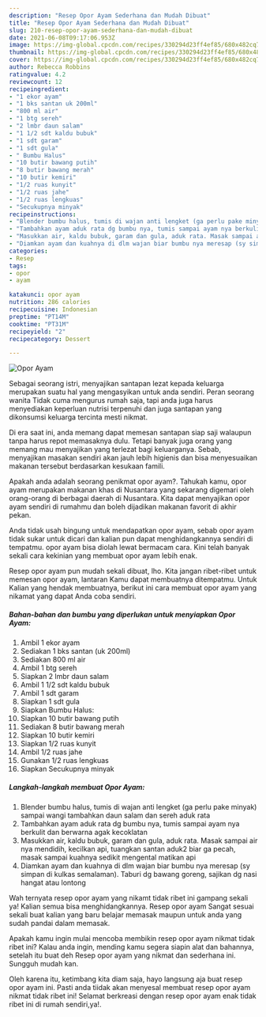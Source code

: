 ```yaml
---
description: "Resep Opor Ayam Sederhana dan Mudah Dibuat"
title: "Resep Opor Ayam Sederhana dan Mudah Dibuat"
slug: 210-resep-opor-ayam-sederhana-dan-mudah-dibuat
date: 2021-06-08T09:17:06.953Z
image: https://img-global.cpcdn.com/recipes/330294d23ff4ef85/680x482cq70/opor-ayam-foto-resep-utama.jpg
thumbnail: https://img-global.cpcdn.com/recipes/330294d23ff4ef85/680x482cq70/opor-ayam-foto-resep-utama.jpg
cover: https://img-global.cpcdn.com/recipes/330294d23ff4ef85/680x482cq70/opor-ayam-foto-resep-utama.jpg
author: Rebecca Robbins
ratingvalue: 4.2
reviewcount: 12
recipeingredient:
- "1 ekor ayam"
- "1 bks santan uk 200ml"
- "800 ml air"
- "1 btg sereh"
- "2 lmbr daun salam"
- "1 1/2 sdt kaldu bubuk"
- "1 sdt garam"
- "1 sdt gula"
- " Bumbu Halus"
- "10 butir bawang putih"
- "8 butir bawang merah"
- "10 butir kemiri"
- "1/2 ruas kunyit"
- "1/2 ruas jahe"
- "1/2 ruas lengkuas"
- "Secukupnya minyak"
recipeinstructions:
- "Blender bumbu halus, tumis di wajan anti lengket (ga perlu pake minyak) sampai wangi tambahkan daun salam dan sereh aduk rata"
- "Tambahkan ayam aduk rata dg bumbu nya, tumis sampai ayam nya berkulit dan berwarna agak kecoklatan"
- "Masukkan air, kaldu bubuk, garam dan gula, aduk rata. Masak sampai air nya mendidih, kecilkan api, tuangkan santan aduk2 biar ga pecah, masak sampai kuahnya sedikit mengental matikan api"
- "Diamkan ayam dan kuahnya di dlm wajan biar bumbu nya meresap (sy simpan di kulkas semalaman). Taburi dg bawang goreng, sajikan dg nasi hangat atau lontong"
categories:
- Resep
tags:
- opor
- ayam

katakunci: opor ayam 
nutrition: 286 calories
recipecuisine: Indonesian
preptime: "PT14M"
cooktime: "PT31M"
recipeyield: "2"
recipecategory: Dessert

---
```



![Opor Ayam](https://img-global.cpcdn.com/recipes/330294d23ff4ef85/680x482cq70/opor-ayam-foto-resep-utama.jpg)

Sebagai seorang istri, menyajikan santapan lezat kepada keluarga merupakan suatu hal yang mengasyikan untuk anda sendiri. Peran seorang  wanita Tidak cuma mengurus rumah saja, tapi anda juga harus menyediakan keperluan nutrisi terpenuhi dan juga santapan yang dikonsumsi keluarga tercinta mesti nikmat.

Di era  saat ini, anda memang dapat memesan santapan siap saji walaupun tanpa harus repot memasaknya dulu. Tetapi banyak juga orang yang memang mau menyajikan yang terlezat bagi keluarganya. Sebab, menyajikan masakan sendiri akan jauh lebih higienis dan bisa menyesuaikan makanan tersebut berdasarkan kesukaan famili. 



Apakah anda adalah seorang penikmat opor ayam?. Tahukah kamu, opor ayam merupakan makanan khas di Nusantara yang sekarang digemari oleh orang-orang di berbagai daerah di Nusantara. Kita dapat menyajikan opor ayam sendiri di rumahmu dan boleh dijadikan makanan favorit di akhir pekan.

Anda tidak usah bingung untuk mendapatkan opor ayam, sebab opor ayam tidak sukar untuk dicari dan kalian pun dapat menghidangkannya sendiri di tempatmu. opor ayam bisa diolah lewat bermacam cara. Kini telah banyak sekali cara kekinian yang membuat opor ayam lebih enak.

Resep opor ayam pun mudah sekali dibuat, lho. Kita jangan ribet-ribet untuk memesan opor ayam, lantaran Kamu dapat membuatnya ditempatmu. Untuk Kalian yang hendak membuatnya, berikut ini cara membuat opor ayam yang nikamat yang dapat Anda coba sendiri.

<!--inarticleads1-->

##### Bahan-bahan dan bumbu yang diperlukan untuk menyiapkan Opor Ayam:

1. Ambil 1 ekor ayam
1. Sediakan 1 bks santan (uk 200ml)
1. Sediakan 800 ml air
1. Ambil 1 btg sereh
1. Siapkan 2 lmbr daun salam
1. Ambil 1 1/2 sdt kaldu bubuk
1. Ambil 1 sdt garam
1. Siapkan 1 sdt gula
1. Siapkan  Bumbu Halus:
1. Siapkan 10 butir bawang putih
1. Sediakan 8 butir bawang merah
1. Siapkan 10 butir kemiri
1. Siapkan 1/2 ruas kunyit
1. Ambil 1/2 ruas jahe
1. Gunakan 1/2 ruas lengkuas
1. Siapkan Secukupnya minyak




<!--inarticleads2-->

##### Langkah-langkah membuat Opor Ayam:

1. Blender bumbu halus, tumis di wajan anti lengket (ga perlu pake minyak) sampai wangi tambahkan daun salam dan sereh aduk rata
1. Tambahkan ayam aduk rata dg bumbu nya, tumis sampai ayam nya berkulit dan berwarna agak kecoklatan
1. Masukkan air, kaldu bubuk, garam dan gula, aduk rata. Masak sampai air nya mendidih, kecilkan api, tuangkan santan aduk2 biar ga pecah, masak sampai kuahnya sedikit mengental matikan api
1. Diamkan ayam dan kuahnya di dlm wajan biar bumbu nya meresap (sy simpan di kulkas semalaman). Taburi dg bawang goreng, sajikan dg nasi hangat atau lontong




Wah ternyata resep opor ayam yang nikamt tidak ribet ini gampang sekali ya! Kalian semua bisa menghidangkannya. Resep opor ayam Sangat sesuai sekali buat kalian yang baru belajar memasak maupun untuk anda yang sudah pandai dalam memasak.

Apakah kamu ingin mulai mencoba membikin resep opor ayam nikmat tidak ribet ini? Kalau anda ingin, mending kamu segera siapin alat dan bahannya, setelah itu buat deh Resep opor ayam yang nikmat dan sederhana ini. Sungguh mudah kan. 

Oleh karena itu, ketimbang kita diam saja, hayo langsung aja buat resep opor ayam ini. Pasti anda tiidak akan menyesal membuat resep opor ayam nikmat tidak ribet ini! Selamat berkreasi dengan resep opor ayam enak tidak ribet ini di rumah sendiri,ya!.

